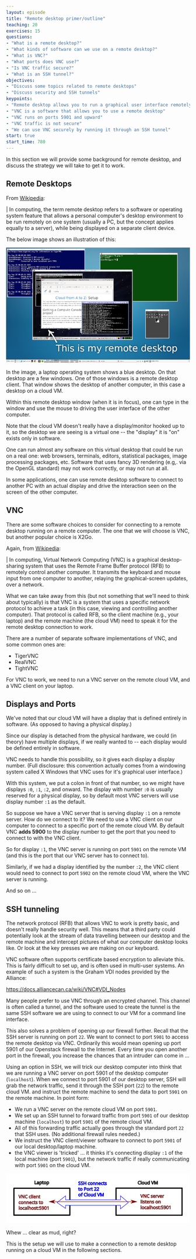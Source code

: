 ```yaml
---
layout: episode
title: "Remote desktop primer/outline"
teaching: 20
exercises: 15
questions:
- "What is a remote desktop?"
- "What kinds of software can we use on a remote desktop?"
- "What is VNC?"
- "What ports does VNC use?"
- "Is VNC traffic secure?"
- "What is an SSH tunnel?"
objectives:
- "Discuss some topics related to remote desktops"
- "Discuss security and SSH tunnels"
keypoints:
- "Remote desktop allows you to run a graphical user interface remotely on your VM"
- "VNC is a software that allows you to use a remote desktop"
- "VNC runs on ports 5901 and upward"
- "VNC traffic is not secure"
- "We can use VNC securely by running it through an SSH tunnel"
start: true
start_time: 780
---
```


In this section we will provide some background for remote desktop, and discuss the strategy we will take to get it to work.

## Remote Desktops

From [Wikipedia](https://en.wikipedia.org/wiki/Remote_desktop_software):

| In computing, the term remote desktop refers to a software or operating system feature that allows a personal computer's desktop environment to be run remotely on one system (usually a PC, but the concept applies equally to a server), while being displayed on a separate client device.

The below image shows an illustration of this:

![](../fig/desktop-in-a-desktop.png)

In the image, a laptop operating system shows a blue desktop. On that desktop are a few windows. One of those windows is a remote desktop client. That window shows the desktop of another computer, in this case a desktop on a cloud VM.

Within this remote desktop window (when it is in focus), one can type in the window and use the mouse to driving the user interface of the other computer.

Note that the cloud VM doesn't really have a display/monitor hooked up to it, so the desktop we are seeing is a virtual one -- the "display" it is "on" exists only in software.

One can run almost any software on this virtual desktop that could be run on a real one: web browsers, terminals, editors, statistical packages, image processing packages, etc. Software that uses fancy 3D rendering (e.g,. via the OpenGL standard) may not work correctly, or may not run at all.

In some applications, one can use remote desktop software to connect to another PC with an actual display and drive the interaction seen on the screen of the other computer.

## VNC

There are some software choices to consider for connecting to a remote desktop running on a remote computer. The one that we will choose is VNC, but another popular choice is X2Go.

Again, from [Wikipedia](https://en.wikipedia.org/wiki/Virtual_Network_Computing):

| In computing, Virtual Network Computing (VNC) is a graphical desktop-sharing system that uses the Remote Frame Buffer protocol (RFB) to remotely control another computer. It transmits the keyboard and mouse input from one computer to another, relaying the graphical-screen updates, over a network.

What we can take away from this (but not something that we'll need to think about typically) is that VNC is a system that uses a specific network protocol to achieve a task (in this case, viewing and controlling another computer). That protocol is called RFB, so the client machine (e.g., your laptop) and the remote machine (the cloud VM) need to speak it for the remote desktop connection to work.

There are a number of separate software implementations of VNC, and some common ones are:

* TigerVNC
* RealVNC
* TightVNC

For VNC to work, we need to run a VNC server on the remote cloud VM, and a VNC client on your laptop.

## Displays and Ports

We've noted that our cloud VM will have a display that is defined entirely in software. (As opposed to having a physical display.)

Since our display is detached from the physical hardware, we could (in theory) have multiple displays, if we really wanted to -- each display would be defined entirely in software.

VNC needs to handle this possibility, so it gives each display a display number. (Full disclosure: this convention actually comes from a windowing system called X Windows that VNC uses for it's graphical user interface.)

With this system, we put a colon in front of that number, so we might have displays `:0`, `:1`, `:2`, and onward. The display with number `:0` is usually reserved for a physical display, so by default most VNC servers will use display number `:1` as the default.

So suppose we have a VNC server that is serving display `:1` on a remote server. How do we connect to it? We need to use a VNC client on our computer to connect to a specific port of the remote cloud VM. By default VNC **adds 5900** to the display number to get the port that you need to connect to with the VNC client.

So for display `:1`, the VNC server is running on port `5901` on the remote VM (and this is the port that our VNC server has to connect to).

Similarly, if we had a display identified by the number `:2`, the VNC client would need to connect to port `5902` on the remote cloud VM, where the VNC server is running.

And so on ...

## SSH tunneling

The network protocol (RFB) that allows VNC to work is pretty basic, and doesn't really handle security well. This means that a third party could potentially look at the stream of data travelling between our desktop and the remote machine and intercept pictures of what our computer desktop looks like. Or look at the key presses we are making on our keyboard.

VNC software often supports certificate based encryption to alleviate this.
This is fairly difficult to set up, and is often used in multi-user systems.
An example of such a system is the Graham VDI nodes provided by
the Alliance:

<https://docs.alliancecan.ca/wiki/VNC#VDI_Nodes>

Many people prefer to use VNC through an encrypted channel.
This channel is often called a tunnel, and the software used to create the tunnel
is the same SSH software we are using to connect to our VM for a command line interface.

This also solves a problem of opening up our firewall further. Recall that the SSH server is running on port `22`. We want to connect to port `5901` to access the remote desktop via VNC. Ordinarily this would mean opening up port 5901 of our Openstack firewall to the Internet. Every time you open another port in the firewall, you increase the chances that an intruder can come in ...

Using an option in SSH, we will trick our desktop computer into think that we are running a VNC server on port 5901 of the desktop computer (`localhost`). When we connect to port 5901 of our desktop server, SSH will grab the network traffic, send it through the SSH port (`22`) to the remote cloud VM. and instruct the remote machine to send the data to port `5901` on the remote machine. In point form:

* We run a VNC server on the remote cloud VM on port `5901`.
* We set up an SSH tunnel to forward traffic from port `5901` of our desktop machine (`localhost`) to port `5901` of the remote cloud VM.
* All of this forwarding traffic actually goes through the standard port `22` that SSH uses. (No additional firewall rules needed.)
* We instruct the VNC client/viewer software to connect to port `5901` of our local desktop/laptop machine.
* the VNC viewer is 'tricked' ... it thinks it's connecting display `:1` of the local machine (port `5901`), but the network traffic if really communicating with port `5901` on the cloud VM.

![](../fig/ssh-tunnel.svg)

Whew ... clear as mud, right?

This is the setup we will use to make a connection to a remote desktop running on a cloud VM in the following sections.
